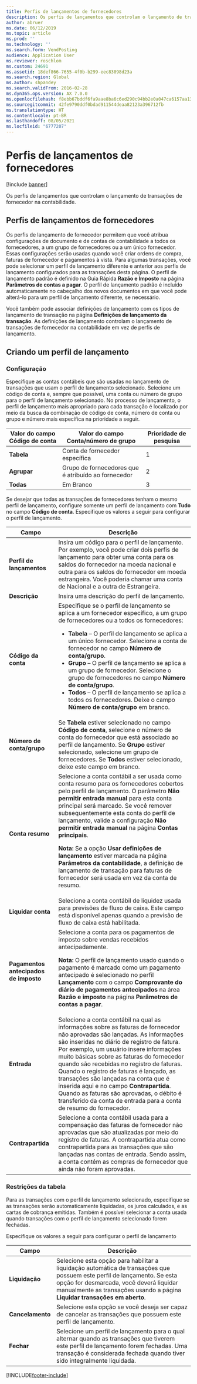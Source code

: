 ```yaml
---
title: Perfis de lançamentos de fornecedores
description: Os perfis de lançamentos que controlam o lançamento de transações de fornecedor na contabilidade.
author: abruer
ms.date: 06/12/2019
ms.topic: article
ms.prod: ''
ms.technology: ''
ms.search.form: VendPosting
audience: Application User
ms.reviewer: roschlom
ms.custom: 24691
ms.assetid: 18def866-7655-4f0b-b299-eec83098d23a
ms.search.region: Global
ms.author: shpandey
ms.search.validFrom: 2016-02-28
ms.dyn365.ops.version: AX 7.0.0
ms.openlocfilehash: f8ebb67bddf6fa9aae8ba6c6ed290c94bb2e0a047ca6157aa1325f4cf21f148f
ms.sourcegitcommit: 42fe9790ddf0bdad911544deaa82123a396712fb
ms.translationtype: HT
ms.contentlocale: pt-BR
ms.lasthandoff: 08/05/2021
ms.locfileid: "6777207"
---
```

# <a name="vendor-posting-profiles"></a>Perfis de lançamentos de fornecedores

[!include [banner](../includes/banner.md)]

Os perfis de lançamentos que controlam o lançamento de transações de fornecedor na contabilidade.

## <a name="vendor-posting-profiles"></a>Perfis de lançamentos de fornecedores

Os perfis de lançamento de fornecedor permitem que você atribua configurações de documento e de contas de contabilidade a todos os fornecedores, a um grupo de fornecedores ou a um único fornecedor. Essas configurações serão usadas quando você criar ordens de compra, faturas de fornecedor e pagamentos à vista. Para algumas transações, você pode selecionar um perfil de lançamento diferente e anterior aos perfis de lançamento configurados para as transações desta página. O perfil de lançamento padrão é definido na Guia Rápida **Razão e Imposto** na página **Parâmetros de contas a pagar**. O perfil de lançamento padrão é incluído automaticamente no cabeçalho dos novos documentos em que você pode alterá-lo para um perfil de lançamento diferente, se necessário.

Você também pode associar definições de lançamento com os tipos de lançamento de transação na página **Definições de lançamento da transação**. As definições de lançamento controlam o lançamento de transações de fornecedor na contabilidade em vez de perfis de lançamento.

## <a name="creating-a-posting-profile"></a>Criando um perfil de lançamento
### <a name="setup"></a>**Configuração**

Especifique as contas contábeis que são usadas no lançamento de transações que usam o perfil de lançamento selecionado. Selecione um código de conta e, sempre que possível, uma conta ou número de grupo para o perfil de lançamento selecionado. No processo de lançamento, o perfil de lançamento mais apropriado para cada transação é localizado por meio da busca da combinação de código de conta, número de conta ou grupo e número mais específica na prioridade a seguir.

| Valor do campo **Código de conta** | Valor do campo **Conta/número de grupo**        | Prioridade de pesquisa |
|------------------------------|---------------------------------------------|-----------------|
| **Tabela**                    | Conta de fornecedor específica                     | 1               |
| **Agrupar**                    | Grupo de fornecedores que é atribuído ao fornecedor | 2               |
| **Todas**                      | Em Branco                                       | 3               |

Se desejar que todas as transações de fornecedores tenham o mesmo perfil de lançamento, configure somente um perfil de lançamento com **Tudo** no campo **Código de conta**. Especifique os valores a seguir para configurar o perfil de lançamento.

<table>
<thead>
<tr class="header">
<th>Campo</th>
<th>Descrição</th>
</tr>
</thead>
<tbody>
<tr class="odd">
<td><strong>Perfil de lançamentos</strong></td>
<td>Insira um código para o perfil de lançamento. Por exemplo, você pode criar dois perfis de lançamento para obter uma conta para os saldos do fornecedor na moeda nacional e outra para os saldos do fornecedor em moeda estrangeira. Você poderia chamar uma conta de Nacional e a outra de Estrangeira.</td>
</tr>
<tr class="even">
<td><strong>Descrição</strong></td>
<td>Insira uma descrição do perfil de lançamento.</td>
</tr>
<tr class="odd">
<td><strong>Código da conta</strong></td>
<td>Especifique se o perfil de lançamento se aplica a um fornecedor específico, a um grupo de fornecedores ou a todos os fornecedores:
<ul>
<li><strong>Tabela</strong> – O perfil de lançamento se aplica a um único fornecedor. Selecione a conta de fornecedor no campo <strong>Número de conta/grupo</strong>.</li>
<li><strong>Grupo</strong> – O perfil de lançamento se aplica a um grupo de fornecedor. Selecione o grupo de fornecedores no campo <strong>Número de conta/grupo</strong>.</li>
<li><strong>Todos</strong> – O perfil de lançamento se aplica a todos os fornecedores. Deixe o campo <strong>Número de conta/grupo</strong> em branco.</li>
</ul></td>
</tr>
<tr class="even">
<td><strong>Número de conta/grupo</strong></td>
<td>Se <strong>Tabela</strong> estiver selecionado no campo <strong>Código de conta</strong>, selecione o número de conta do fornecedor que está associado ao perfil de lançamento. Se <strong>Grupo</strong> estiver selecionado, selecione um grupo de fornecedores. Se <strong>Todos</strong> estiver selecionado, deixe este campo em branco.</td>
</tr>
<tr class="odd">
<td><strong>Conta resumo</strong></td>
<td>Selecione a conta contábil a ser usada como conta resumo para os fornecedores cobertos pelo perfil de lançamento. O parâmetro <strong>Não permitir entrada manual</strong> para esta conta principal será marcado. Se você remover subsequentemente esta conta do perfil de lançamento, valide a configuração <strong>Não permitir entrada manual</strong> na página <strong>Contas principais</strong>. 
<p><strong>Nota:</strong> Se a opção <strong>Usar definições de lançamento</strong> estiver marcada na página <strong>Parâmetros da contabilidade</strong>, a definição de lançamento de transação para faturas de fornecedor será usada em vez da conta de resumo.</p>
</td>
</tr>
<tr class="even">
<td><strong>Liquidar conta</strong></td>
<td>Selecione a conta contábil de liquidez usada para previsões de fluxo de caixa. Este campo está disponível apenas quando a previsão de fluxo de caixa está habilitada.</td>
</tr>
<tr class="odd">
<td><strong>Pagamentos antecipados de imposto</strong></td>
<td>Selecione a conta para os pagamentos de imposto sobre vendas recebidos antecipadamente.
<p><strong>Nota:</strong> O perfil de lançamento usado quando o pagamento é marcado como um pagamento antecipado é selecionado no perfil <strong>Lançamento</strong> com o campo <strong>Comprovante do diário de pagamentos antecipados</strong> na área <strong>Razão e imposto</strong> na página <strong>Parâmetros de contas a pagar</strong>.</p>
</td>
</tr>
<tr class="even">
<td><strong>Entrada</strong></td>
<td>Selecione a conta contábil na qual as informações sobre as faturas de fornecedor não aprovadas são lançadas. As informações são inseridas no diário de registro de fatura. Por exemplo, um usuário insere informações muito básicas sobre as faturas do fornecedor quando são recebidas no registro de faturas. Quando o registro de faturas é lançado, as transações são lançadas na conta que é inserida aqui e no campo <strong>Contrapartida</strong>. Quando as faturas são aprovadas, o débito é transferido da conta de entrada para a conta de resumo do fornecedor.</td>
</tr>
<tr class="odd">
<td><strong>Contrapartida</strong></td>
<td>Selecione a conta contábil usada para a compensação das faturas de fornecedor não aprovadas que são atualizadas por meio do registro de faturas. A contrapartida atua como contrapartida para as transações que são lançadas nas contas de entrada. Sendo assim, a conta contém as compras de fornecedor que ainda não foram aprovadas.</td>
</tr>
</tbody>
</table>


### <a name="table-restrictions"></a>**Restrições da tabela**

Para as transações com o perfil de lançamento selecionado, especifique se as transações serão automaticamente liquidadas, os juros calculados, e as cartas de cobrança emitidas. Também é possível selecionar a conta usada quando transações com o perfil de lançamento selecionado forem fechadas.

Especifique os valores a seguir para configurar o perfil de lançamento

| Campo          | Descrição                                                                                                                                                                                                    |
|----------------|----------------------------------------------------------------------------------------------------------------------------------------------------------------------------------------------------------------|
| **Liquidação** | Selecione esta opção para habilitar a liquidação automática de transações que possuem este perfil de lançamento. Se esta opção for desmarcada, você deverá liquidar manualmente as transações usando a página **Liquidar transações em aberto**. |
| **Cancelamento**     | Selecione esta opção se você deseja ser capaz de cancelar as transações que possuem este perfil de lançamento.                                                                                                               |
| **Fechar**      | Selecione um perfil de lançamento para o qual alternar quando as transações que tiverem este perfil de lançamento forem fechadas. Uma transação é considerada fechada quando tiver sido integralmente liquidada.                                       |


[!INCLUDE[footer-include](../../includes/footer-banner.md)]